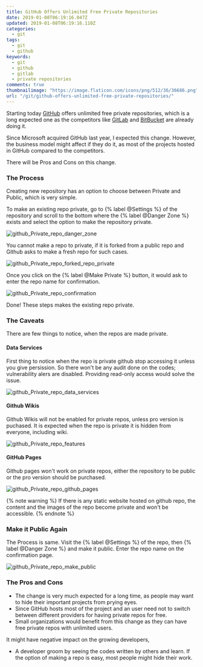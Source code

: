 ```yaml
---
title: GitHub Offers Unlimited Free Private Repositories
date: 2019-01-08T06:19:16.047Z
updated: 2019-01-08T06:19:16.110Z
categories:
  - git
tags:
  - git
  - github
keywords:
  - git
  - github
  - gitlab
  - private repositories
comments: true
thumbnailimage: "https://image.flaticon.com/icons/png/512/36/36686.png"
url: "/git/github-offers-unlimited-free-private-repositories/"
---
```

Starting today [GitHub](https://github.com/) offers unlimited free private repositories, which is a long expected one as the competitors  like [GitLab](https://githlab.com) and [BitBucket](https://bitbucket.org) are already doing it.
<!--more-->
Since Microsoft acquired GitHub last year, I expected this change.  However, the business model might affect if they do it, as most of the projects hosted in GitHub compared to the competitors.

There will be Pros and Cons on this change.


### The Process

Creating new repository has an option to choose between Private and Public, which is very simple.

To make an existing repo private, go to {% label @Settings %} of the repository and scroll to the bottom where the {% label @Danger Zone %} exists and select the option to make the repository private.

![github_Private_repo_danger_zone](https://res.cloudinary.com/anbuchelva/image/upload/v1546930142/images/github_private_repo/github_Private_repo_danger_zone.png)

You cannot make a repo to private, if it is forked from a public repo and Github asks to make a fresh repo for such cases.

![github_Private_repo_forked_repo_private](https://res.cloudinary.com/anbuchelva/image/upload/v1546930142/images/github_private_repo/github_Private_repo_forked_repo_private.png)

Once you click on the {% label @Make Private %} button, it would ask to enter the repo name for confirmation.

![github_Private_repo_confirmation](https://res.cloudinary.com/anbuchelva/image/upload/v1546930142/images/github_private_repo/github_Private_repo_confirmation.png)

Done! These steps makes the existing repo private.

### The Caveats

There are few things to notice, when the repos are made private.  

#### Data Services

First thing to notice when the repo is private github stop accessing it unless you give persission. So there won't be any audit done on the codes; vulnerability alers are disabled. Providing read-only access would solve the issue.

![github_Private_repo_data_services](https://res.cloudinary.com/anbuchelva/image/upload/v1546930142/images/github_private_repo/github_Private_repo_data_services.png)

#### Github Wikis

Github Wikis will not be enabled for private repos, unless pro version is puchased.  It is expected when the repo is private it is hidden from everyone, including wiki.

![github_Private_repo_features](https://res.cloudinary.com/anbuchelva/image/upload/v1546930143/images/github_private_repo/github_Private_repo_features.png)

#### GitHub Pages

Github pages won't work on private repos, either the repository to be public or the pro version should be purchased.

![github_Private_repo_github_pages](https://res.cloudinary.com/anbuchelva/image/upload/v1546930142/images/github_private_repo/github_Private_repo_github_pages.png)

{% note warning %}
If there is any static website hosted on github repo, the content and the images of the repo become private and won't be accessible.
{% endnote %}

### Make it Public Again

The Process is same. Visit the {% label @Settings %} of the repo, then {% label @Danger Zone %} and make it public.  Enter the repo name on the confirmation page.

![github_Private_repo_make_public](https://res.cloudinary.com/anbuchelva/image/upload/v1546930143/images/github_private_repo/github_Private_repo_make_public.png)

### The Pros and Cons

* The change is very much expected for a long time, as people may want to hide their important projects from prying eyes.
* Since GitHub hosts most of the project and an user need not to switch between different providers for having private repos for free.
* Small organizations would benefit from this change as they can have free private repos with unlimited users.

It might have negative impact on the growing developers,

* A developer groom by seeing the codes written by others and learn.  If the option of making a repo is easy, most people might hide their work.
